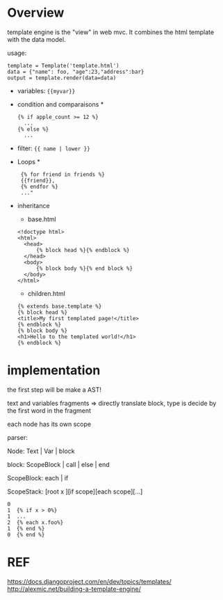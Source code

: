 Overview
========

template engine is the "view" in web mvc.
It combines the html template with the data model.

usage:

```
template = Template('template.html')
data = {"name": foo, "age":23,"address":bar}
output = template.render(data=data)
```
* variables:  ```{{myvar}}```
* condition and comparaisons
  * 
  ```
  {% if apple_count >= 12 %}
    ...
  {% else %}
    ...
  ```
* filter: ```{{ name | lower }}```

* Loops 
  * 
  ```
   {% for friend in friends %}
   {{friend}},
   {% endfor %}
   ..."
  ```
* inheritance
  * base.html
  
  ```
  <!doctype html>
  <html>
    <head>
        {% block head %}{% endblock %}
    </head>
    <body>
        {% block body %}{% end block %}
    </body>
  </html>
  ``` 
  * children.html
  
  ```
  {% extends base.template %}
  {% block head %}
  <title>My first templated page!</title>
  {% endblock %}
  {% block body %}
  <h1>Hello to the templated world!</h1>
  {% endblock %}
  ```


implementation
===
the first step will be make a AST!

text and variables fragments => directly translate
block, type is decide by the first word in the fragment

each node has its own scope


parser:

Node: Text
    | Var
    | block

block: ScopeBlock
     | call
     | else
     | end

ScopeBlock: each | if

ScopeStack:
[root x   ][if scope][each scope][...]
```
0
1  {% if x > 0%}
1  ...
2  {% each x.foo%}
1  {% end %}
0  {% end %}
```

REF
===
https://docs.djangoproject.com/en/dev/topics/templates/
http://alexmic.net/building-a-template-engine/